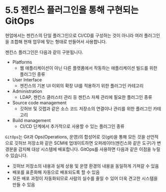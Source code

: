 # 5.5 젠킨스 플러그인을 통해 구현되는 GitOps

현업에서는 젠킨스의 단일 플러그인으로 CI/CD를 구성하는 것이 아니라 여러 플러그인을 조합해 현재 업무에 맞는 형태로 만들어서 사용합니다.

젠킨스 플러그인은 다음과 같이 구분됩니다.

- Platforms
    - 웹 애플리케이션이 아닌 다른 플랫폼에서 작동하는 애플리케이션 빌드를 위한 플러그인 종류
- User Interface
    - 젠킨스의 기본 UI 이외의 확장 UI를 적용하기 위한 플러그인 카테고리
- Administration
    - LDAP, 젠킨스 클러스터 관리 등 젠킨스 자체 관리에 필요한 플러그인 종류
- Source code management
    - 깃허브 및 깃랩과 같은 소스 코드 저장소의 연결이나 관리를 위한 플러그인 카테고리
- Build management
    - CI/CD 단계에서 추가적으로 사용할 수 있는 플러그인 종류

`GitOps`는 Git과 Ops(Operations, 운영)의 합성어로 깃(git)을 통해 모든 것을 선언적으로 깃허브 저장소와 같은 SCM에 업데이트하면 오퍼레이터(젠킨스와 같은 도구)가 변경분을 감지해 대상
시스템에 배포합니다.
GitOps를 사용하면 다음과 같은 이점을 누릴 수 있습니다.

- 깃허브 저장소의 내용과 실제 상용 및 운영 환경의 내용을 동일하게 가져갈 수 있음
- 배포를 표준화해 자동으로 배포되도록 할 수 있음
- 모든 배포 과정이 자동화되므로 사람의 실수를 줄일 수 있어 더욱 견고한 시스템을 만들 수 있음